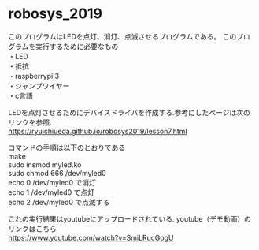 # robosys_2019

このプログラムはLEDを点灯、消灯、点滅させるプログラムである。
このプログラムを実行するために必要なもの  
・LED  
・抵抗  
・raspberrypi 3  
・ジャンプワイヤー  
・c言語  

LEDを点灯させるためにデバイスドライバを作成する.参考にしたページは次のリンクを参照.  
https://ryuichiueda.github.io/robosys2019/lesson7.html  

コマンドの手順は以下のとおりである  
make  
sudo insmod myled.ko  
sudo chmod 666 /dev/myled0  
echo 0 /dev/myled0 で消灯  
echo 1 /dev/myled0 で点灯  
echo 2 /dev/myled0 で点滅する  

これの実行結果はyoutubeにアップロードされている.
youtube（デモ動画）のリンクはこちら  
https://www.youtube.com/watch?v=SmiLRucGogU

